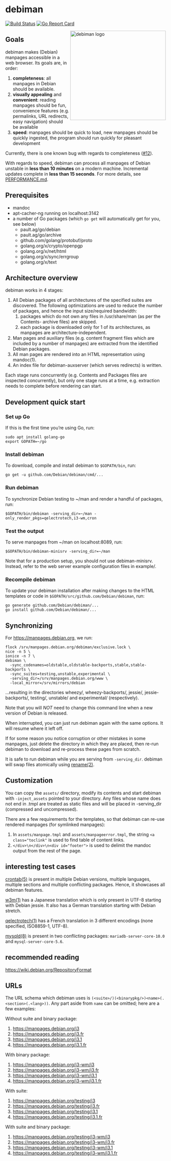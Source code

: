 # debiman

[![Build Status](https://travis-ci.org/Debian/debiman.svg?branch=master)](https://travis-ci.org/Debian/debiman)
[![Go Report Card](https://goreportcard.com/badge/github.com/Debian/debiman)](https://goreportcard.com/report/github.com/Debian/debiman)

<img src="https://debian.github.io/debiman/debiman-logo.svg" width="300" height="280" align="right" alt="debiman logo">

## Goals

debiman makes (Debian) manpages accessible in a web browser. Its goals are, in order:

1. **completeness**: all manpages in Debian should be available.
2. **visually appealing** and **convenient**: reading manpages should be fun, convenience features (e.g. permalinks, URL redirects, easy navigation) should be available
3. **speed**: manpages should be quick to load, new manpages should be quickly ingested, the program should run quickly for pleasant development

Currently, there is one known bug with regards to completeness ([#12](https://github.com/Debian/debiman/issues/12)).

With regards to speed, debiman can process all manpages of Debian unstable in **less than 10 minutes** on a modern machine. Incremental updates complete in **less than 15 seconds**. For more details, see [PERFORMANCE.md](https://github.com/Debian/debiman/blob/master/PERFORMANCE.md).

## Prerequisites

* mandoc
* apt-cacher-ng running on localhost:3142
* a number of Go packages (which `go get` will automatically get for you, see below)
    * pault.ag/go/debian
    * pault.ag/go/archive
    * github.com/golang/protobuf/proto
    * golang.org/x/crypto/openpgp
    * golang.org/x/net/html
    * golang.org/x/sync/errgroup
    * golang.org/x/text

## Architecture overview

debiman works in 4 stages:

1. All Debian packages of all architectures of the specified suites are discovered. The following optimizations are used to reduce the number of packages, and hence the input size/required bandwidth:
    1. packages which do not own any files in /usr/share/man (as per the Contents-<arch> archive files) are skipped.
    2. each package is downloaded only for 1 of its architectures, as manpages are architecture-independent.
2. Man pages and auxiliary files (e.g. content fragment files which are included by a number of manpages) are extracted from the identified Debian packages.
3. All man pages are rendered into an HTML representation using mandoc(1).
4. An index file for debiman-auxserver (which serves redirects) is written.

Each stage runs concurrently (e.g. Contents and Packages files are
inspected concurrently), but only one stage runs at a time,
e.g. extraction needs to complete before rendering can start.

## Development quick start

### Set up Go

If this is the first time you’re using Go, run:
```
sudo apt install golang-go
export GOPATH=~/go
```

### Install debiman

To download, compile and install debiman to `$GOPATH/bin`, run:
```
go get -u github.com/Debian/debiman/cmd/...
```

### Run debiman

To synchronize Debian testing to ~/man and render a handful of packages, run:
```
$GOPATH/bin/debiman -serving_dir=~/man -only_render_pkgs=qelectrotech,i3-wm,cron
```

### Test the output

To serve manpages from ~/man on localhost:8089, run:
```
$GOPATH/bin/debiman-minisrv -serving_dir=~/man
```

Note that for a production setup, you should not use debiman-minisrv. Instead,
refer to the web server example configuration files in example/.

### Recompile debiman

To update your debiman installation after making changes to the HTML
templates or code in `$GOPATH/src/github.com/Debian/debiman`, run:
```
go generate github.com/Debian/debiman/...
go install github.com/Debian/debiman/...
```

## Synchronizing

For https://manpages.debian.org, we run:

```
flock /srv/manpages.debian.org/debiman/exclusive.lock \
nice -n 5 \
ionice -n 7 \
debiman \
  -sync_codenames=oldstable,oldstable-backports,stable,stable-backports \
  -sync_suites=testing,unstable,experimental \
  -serving_dir=/srv/manpages.debian.org/www \
  -local_mirror=/srv/mirrors/debian
```
    
…resulting in the directories wheezy/, wheezy-backports/, jessie/, jessie-backports/, testing/, unstable/ and experimental/ (respectively).

Note that you will *NOT* need to change this command line when a new version of Debian is released.

When interrupted, you can just run debiman again with the same options. It will resume where it left off.

If for some reason you notice corruption or other mistakes in some manpages, just delete the directory in which they are placed, then re-run debiman to download and re-process these pages from scratch.

It is safe to run debiman while you are serving from `-serving_dir`. debiman will swap files atomically using [rename(2)](https://manpages.debian.org/rename(2)).

## Customization

You can copy the `assets/` directory, modify its contents and start
debiman with `-inject_assets` pointed to your directory. Any files whose
name does not end in .tmpl are treated as static files and will be
placed in -serving_dir (compressed and uncompressed).

There are a few requirements for the templates, so that debiman can
re-use rendered manpages (for symlinked manpages):

1. In `assets/manpage.tmpl` and `assets/manpageerror.tmpl`, the string `<a
   class="toclink"` is used to find table of content links.
2. `</div>\n</div>\n<div id="footer">` is used to delimit the mandoc output
   from the rest of the page.

## interesting test cases

[crontab(5)](https://manpages.debian.org/crontab(5)) is present in multiple Debian versions, multiple languages, multiple sections and multiple conflicting packages. Hence, it showcases all debiman features.

[w3m(1)](https://manpages.debian.org/w3m(1)) has a Japanese translation which is only present in UTF-8 starting with Debian jessie. It also has a German translation starting with Debian stretch.

[qelectrotech(1)](https://manpages.debian.org/qelectrotech(1)) has a French translation in 3 different encodings (none specified, ISO8859-1, UTF-8).

[mysqld(8)](https://manpages.debian.org/mysqld(8)) is present in two conflicting packages: `mariadb-server-core-10.0` and `mysql-server-core-5.6`.

## recommended reading

https://wiki.debian.org/RepositoryFormat

## URLs

The URL schema which debiman uses is `(<suite>/)(<binarypkg/>)<name>(.<section>(.<lang>))`. Any part aside from `name` can be omitted; here are a few examples:

Without suite and binary package:

1. https://manpages.debian.org/i3
2. https://manpages.debian.org/i3.fr
3. https://manpages.debian.org/i3.1
4. https://manpages.debian.org/i3.1.fr

With binary package:

1. https://manpages.debian.org/i3-wm/i3
2. https://manpages.debian.org/i3-wm/i3.fr
3. https://manpages.debian.org/i3-wm/i3.1
4. https://manpages.debian.org/i3-wm/i3.1.fr

With suite:

1. https://manpages.debian.org/testing/i3
2. https://manpages.debian.org/testing/i3.fr
3. https://manpages.debian.org/testing/i3.1
4. https://manpages.debian.org/testing/i3.1.fr

With suite and binary package:

1. https://manpages.debian.org/testing/i3-wm/i3
2. https://manpages.debian.org/testing/i3-wm/i3.fr
3. https://manpages.debian.org/testing/i3-wm/i3.1
4. https://manpages.debian.org/testing/i3-wm/i3.1.fr
